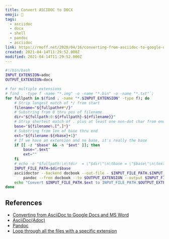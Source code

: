 ```yaml
---
title: Convert ASCIDOC to DOCX
emoji: 📝
tags:
  - asciidoc
  - docx
  - shell
  - pandoc
  - asciidoc
link: https://rmoff.net/2020/04/16/converting-from-asciidoc-to-google-docs-and-ms-word/
created: 2021-04-14T11:29:52.000Z
modified: 2021-04-14T11:29:52.000Z
---
```


```sh
#!/bin/bash
INPUT_EXTENSION=adoc
OUTPUT_EXTENSION=docx

# for multiple extensions
# find . -type f -name "*.img" -o -name "*.bin" -o -name "*.txt"`;
for fullpath in $(find . -name "*.$INPUT_EXTENSION" -type f); do
    # Strip longest match of */ from start
    filename="${fullpath##*/}"
    # Substring from 0 thru pos of filename
    dir="${fullpath:0:${#fullpath}-${#filename}}"
    # Strip shortest match of . plus at least one non-dot char from end
    base="${filename%.[^.]*}"
    # Substring from len of base thru end
    ext="${filename:${#base}+1}"
    # If we have an extension and no base, it's really the base
    if [[ -z "$base" && -n "$ext" ]]; then
        base=".$ext"
        ext=""
    fi
    # echo -e "$fullpath:\n\tdir  = \"$dir\"\n\tbase = \"$base\"\n\text  = \"$ext\""
    INPUT_FILE_PATH=$dir$base
    asciidoctor --backend docbook --out-file - $INPUT_FILE_PATH.$INPUT_EXTENSION |
        pandoc --from docbook --to $OUTPUT_EXTENSION --output $INPUT_FILE_PATH.$OUTPUT_EXTENSION
    echo "Convert $INPUT_FILE_PATH.$ext to INPUT_FILE_PATH.$OUTPUT_EXTENSION sussfully"
done
```

## References

- [Converting from AsciiDoc to Google Docs and MS Word](https://rmoff.net/2020/04/16/converting-from-asciidoc-to-google-docs-and-ms-word/)
- [AsciiDoc(Adoc)](https://lkcozy.github.io/code-notes/misc/asscii_doc)
- [Pandoc](https://lkcozy.github.io/code-notes/misc/pandoc)
- [Loop through all the files with a specific extension](https://stackoverflow.com/questions/14505047/loop-through-all-the-files-with-a-specific-extension#14505622)
